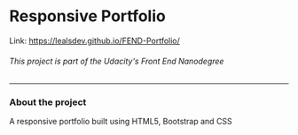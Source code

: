 # Responsive Portfolio

Link: https://lealsdev.github.io/FEND-Portfolio/

###### This project is part of the Udacity's Front End Nanodegree 
---
### About the project

A responsive portfolio built using HTML5, Bootstrap and CSS
